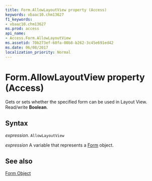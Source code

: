 ```yaml
---
title: Form.AllowLayoutView property (Access)
keywords: vbaac10.chm13627
f1_keywords:
- vbaac10.chm13627
ms.prod: access
api_name:
- Access.Form.AllowLayoutView
ms.assetid: 70b273ef-60fa-00b8-b262-3c45e691ed42
ms.date: 06/08/2017
localization_priority: Normal
---
```



# Form.AllowLayoutView property (Access)

Gets or sets whether the specified form can be used in Layout View. Read/write  **Boolean**.


## Syntax

_expression_. `AllowLayoutView`

_expression_ A variable that represents a [Form](Access.Form.md) object.


## See also


[Form Object](Access.Form.md)


